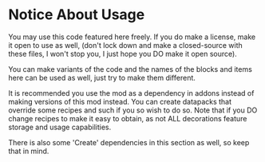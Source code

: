 # Notice About Usage

You may use this code featured here freely. If you do make a license, make it open to use as well, (don't lock down and make a closed-source with these files, I won't stop you, I just hope you DO make it open source).

You can make variants of the code and the names of the blocks and items here can be used as well, just try to make them different.


It is recommended you use the mod as a dependency in addons instead of making versions of this mod instead.
You can create datapacks that override some recipes and such if you so wish to do so.
Note that if you DO change recipes to make it easy to obtain, as not ALL decorations feature storage and usage capabilities.

There is also some 'Create' dependencies in this section as well, so keep that in mind.

